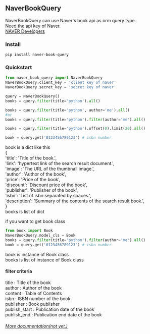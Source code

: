 ## NaverBookQuery

NaverBookQuery can use Naver's book api as orm query type.  
Need the api key of Naver.  
[NAVER Developers](https://developers.naver.com/main)
### Install
```
pip install naver-book-query
```

### Quickstart
```python
from naver_book_query import NaverBookQuery
NaverBookQuery.client_key = 'client key of naver'
NaverBookQuery.secret_key = 'secret key of naver'

query = NaverBookQuery()
books = query.filter(title='python').all()

books = query.filter(title='python', author='me').all()
#or
books = query.filter(title='python').filter(author='me').all()

books = query.filter(title='python').offset(0).limit(20).all()

book = query.get('0123456789123') # isbn number
```
book is a dict like this  
{  
    'title': 'Title of the book.',  
    'link': 'hypertext link of the search result document.',  
    'image': 'The URL of the thumbnail image.',  
    'author': 'Author of the book',  
    'price': 'Price of the book',  
    'discount': 'Discount price of the book',  
    'publisher': 'Publisher of the book',  
    'isbn': 'List of isbn separated by spaces.',  
    'description': 'Summary of the contents of the search result book.',  
}  
books is list of dict

if you want to get book class
```python
from book import Book
NaverBookQuery.model_cls = Book
books = query.filter(title='python').filter(author='me').all()
book = query.get('0123456789123') # isbn number
```
book is instance of Book class  
books is list of instance of Book class

#### filter criteria
title : Title of the book  
author : Author of the book  
content : Table of Contents  
isbn : ISBN number of the book  
publisher : Book publisher  
publish_start : Publication date of the book  
publish_end : Publication end date of the book  

###### [More documentation(not yet.)](#)
